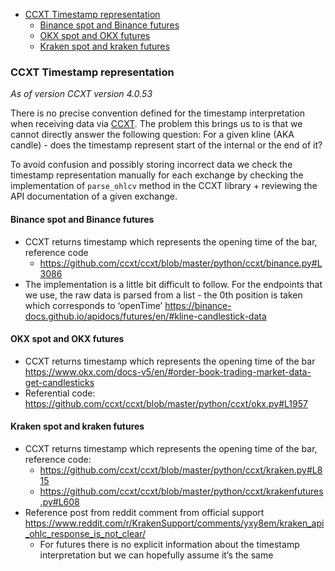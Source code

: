 

<!-- toc -->

- [CCXT Timestamp representation](#ccxt-timestamp-representation)
  * [Binance spot and Binance futures](#binance-spot-and-binance-futures)
  * [OKX spot and OKX futures](#okx-spot-and-okx-futures)
  * [Kraken spot and kraken futures](#kraken-spot-and-kraken-futures)

<!-- tocstop -->

### CCXT Timestamp representation

_As of version CCXT version 4.0.53_

There is no precise convention defined for the timestamp interpretation when
receiving data via [CCXT](https://docs.ccxt.com/#/?id=ohlcv-structure). The
problem this brings us to is that we cannot directly answer the following
question: For a given kline (AKA candle) - does the timestamp represent start of
the internal or the end of it?

To avoid confusion and possibly storing incorrect data we check the timestamp
representation manually for each exchange by checking the implementation of
`parse_ohlcv` method in the CCXT library + reviewing the API documentation of a
given exchange.

#### Binance spot and Binance futures

- CCXT returns timestamp which represents the opening time of the bar, reference
  code
  - https://github.com/ccxt/ccxt/blob/master/python/ccxt/binance.py#L3086
- The implementation is a little bit difficult to follow. For the endpoints that
  we use, the raw data is parsed from a list - the 0th position is taken which
  corresponds to ‘openTime’
  https://binance-docs.github.io/apidocs/futures/en/#kline-candlestick-data

#### OKX spot and OKX futures

- CCXT returns timestamp which represents the opening time of the bar
  https://www.okx.com/docs-v5/en/#order-book-trading-market-data-get-candlesticks
- Referential code:
  https://github.com/ccxt/ccxt/blob/master/python/ccxt/okx.py#L1957

#### Kraken spot and kraken futures

- CCXT returns timestamp which represents the opening time of the bar, reference
  code:
  - https://github.com/ccxt/ccxt/blob/master/python/ccxt/kraken.py#L815
  - https://github.com/ccxt/ccxt/blob/master/python/ccxt/krakenfutures.py#L608
- Reference post from reddit comment from official support
  https://www.reddit.com/r/KrakenSupport/comments/yxy8em/kraken_api_ohlc_response_is_not_clear/
  - For futures there is no explicit information about the timestamp
    interpretation but we can hopefully assume it’s the same
